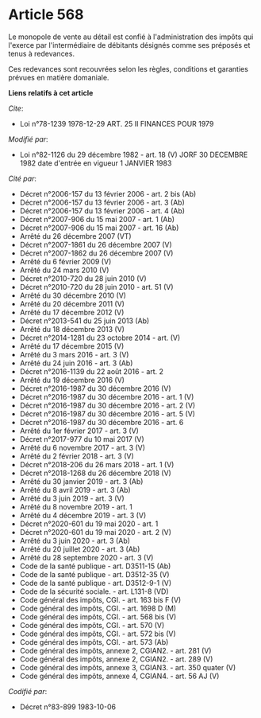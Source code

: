 # Article 568

Le monopole de vente au détail est confié à l'administration des impôts qui l'exerce par l'intermédiaire de débitants
désignés comme ses préposés et tenus à redevances.

Ces redevances sont recouvrées selon les règles, conditions et garanties prévues en matière domaniale.

**Liens relatifs à cet article**

_Cite_:

  - Loi n°78-1239 1978-12-29 ART. 25 II FINANCES POUR 1979

_Modifié par_:

  - Loi n°82-1126 du 29 décembre 1982 - art. 18 (V) JORF 30 DECEMBRE 1982 date d'entrée en vigueur 1 JANVIER 1983

_Cité par_:

  - Décret n°2006-157 du 13 février 2006 - art. 2 bis (Ab)
  - Décret n°2006-157 du 13 février 2006 - art. 3 (Ab)
  - Décret n°2006-157 du 13 février 2006 - art. 4 (Ab)
  - Décret n°2007-906 du 15 mai 2007 - art. 1 (Ab)
  - Décret n°2007-906 du 15 mai 2007 - art. 16 (Ab)
  - Arrêté du 26 décembre 2007 (VT)
  - Décret n°2007-1861 du 26 décembre 2007 (V)
  - Décret n°2007-1862 du 26 décembre 2007 (V)
  - Arrêté du 6 février 2009 (V)
  - Arrêté du 24 mars 2010 (V)
  - Décret n°2010-720 du 28 juin 2010 (V)
  - Décret n°2010-720 du 28 juin 2010 - art. 51 (V)
  - Arrêté du 30 décembre 2010 (V)
  - Arrêté du 20 décembre 2011 (V)
  - Arrêté du 17 décembre 2012 (V)
  - Décret n°2013-541 du 25 juin 2013 (Ab)
  - Arrêté du 18 décembre 2013 (V)
  - Décret n°2014-1281 du 23 octobre 2014 - art. (V)
  - Arrêté du 17 décembre 2015 (V)
  - Arrêté du 3 mars 2016 - art. 3 (V)
  - Arrêté du 24 juin 2016 - art. 3 (Ab)
  - Décret n°2016-1139 du 22 août 2016 - art. 2
  - Arrêté du 19 décembre 2016 (V)
  - Décret n°2016-1987 du 30 décembre 2016 (V)
  - Décret n°2016-1987 du 30 décembre 2016 - art. 1 (V)
  - Décret n°2016-1987 du 30 décembre 2016 - art. 2 (V)
  - Décret n°2016-1987 du 30 décembre 2016 - art. 5 (V)
  - Décret n°2016-1987 du 30 décembre 2016 - art. 6
  - Arrêté du 1er février 2017 - art. 3 (V)
  - Décret n°2017-977 du 10 mai 2017 (V)
  - Arrêté du 6 novembre 2017 - art. 3 (V)
  - Arrêté du 2 février 2018 - art. 3 (V)
  - Décret n°2018-206 du 26 mars 2018 - art. 1 (V)
  - Décret n°2018-1268 du 26 décembre 2018 (V)
  - Arrêté du 30 janvier 2019 - art. 3 (Ab)
  - Arrêté du 8 avril 2019 - art. 3 (Ab)
  - Arrêté du 3 juin 2019 - art. 3 (V)
  - Arrêté du 8 novembre 2019 - art. 1
  - Arrêté du 4 décembre 2019 - art. 3 (V)
  - Décret n°2020-601 du 19 mai 2020 - art. 1
  - Décret n°2020-601 du 19 mai 2020 - art. 2 (V)
  - Arrêté du 3 juin 2020 - art. 3 (Ab)
  - Arrêté du 20 juillet 2020 - art. 3 (Ab)
  - Arrêté du 28 septembre 2020 - art. 3 (V)
  - Code de la santé publique - art. D3511-15 (Ab)
  - Code de la santé publique - art. D3512-35 (V)
  - Code de la santé publique - art. D3512-9-1 (V)
  - Code de la sécurité sociale. - art. L131-8 (VD)
  - Code général des impôts, CGI. - art. 163 bis F (V)
  - Code général des impôts, CGI. - art. 1698 D (M)
  - Code général des impôts, CGI. - art. 568 bis (V)
  - Code général des impôts, CGI. - art. 570 (V)
  - Code général des impôts, CGI. - art. 572 bis (V)
  - Code général des impôts, CGI. - art. 573 (Ab)
  - Code général des impôts, annexe 2, CGIAN2. - art. 281 (V)
  - Code général des impôts, annexe 2, CGIAN2. - art. 289 (V)
  - Code général des impôts, annexe 3, CGIAN3. - art. 350 quater (V)
  - Code général des impôts, annexe 4, CGIAN4. - art. 56 AJ (V)

_Codifié par_:

  - Décret n°83-899 1983-10-06
